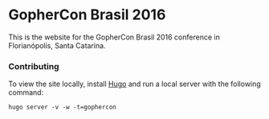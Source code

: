# GopherCon Brasil 2016

This is the website for the GopherCon Brasil 2016 conference in Florianópolis,
Santa Catarina.

### Contributing

To view the site locally, install [Hugo](http://gohugo.io/) and run a local server with the following command:
```
hugo server -v -w -t=gophercon
```
